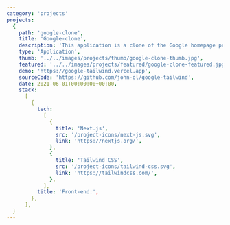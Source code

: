 ```yaml
---
category: 'projects'
projects:
  {
    path: 'google-clone',
    title: 'Google-clone',
    description: 'This application is a clone of the Google homepage providing search functionality by Programmable Search Engine from Google. Implemented with framework Next.js. In this project, I tried to demonstrate my skills of working with the css framework - Tailwind CSS.',
    type: 'Application',
    thumb: '../../images/projects/thumb/google-clone-thumb.jpg',
    featured: '../../images/projects/featured/google-clone-featured.jpg',
    demo: 'https://google-tailwind.vercel.app',
    sourceCode: 'https://github.com/john-ol/google-tailwind',
    date: 2021-06-01T00:00:00+00:00,
    stack:
      [
        {
          tech:
            [
              {
                title: 'Next.js',
                src: '/project-icons/next-js.svg',
                link: 'https://nextjs.org/',
              },
              {
                title: 'Tailwind CSS',
                src: '/project-icons/tailwind-css.svg',
                link: 'https://tailwindcss.com/',
              },
            ],
          title: 'Front-end:',
        },
      ],
  }
---
```

